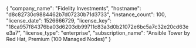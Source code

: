{
    "company_name": "Fidelity Investments", 
    "hostname": "d8c82730c9884462b7d07230b71d3733", 
    "instance_count": 100, 
    "license_date": 1526666729, 
    "license_key": "18ca957f84376ba03d6203db99711c83a3d0b21072e6bc5a7c32e20cd63ee3a7", 
    "license_type": "enterprise", 
    "subscription_name": "Ansible Tower by Red Hat, Premium (100 Managed Nodes)"
}
